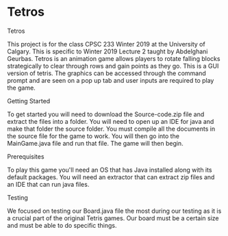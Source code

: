 # Tetros
Tetros

This project is for the class CPSC 233 Winter 2019 at the University of Calgary. This is specific to Winter 2019 Lecture 2 taught by Abdelghani Geurbas.
Tetros is an animation game allows players to rotate falling blocks strategically to clear through rows and gain points as they go. This is a GUI version of tetris. The graphics can be accessed through the command prompt and are seen on a pop up tab and user inputs are required to play the game.

Getting Started

To get started you will need to download the Source-code.zip file and extract the files into a folder. You will need to open up an IDE for java and 
make that folder the source folder. You must compile all the documents in the source file for the game to work. You will then go into the MainGame.java file and run that file. The game will then begin.

Prerequisites

To play this game you'll need an OS that has Java installed along with its default packages. You will need an extractor that can extract zip files
and an IDE that can run java files.

Testing

We focused on testing our Board.java file the most during our testing as it is a crucial part of the original Tetris games. Our board must be a certain size and must be able to do specific things. 
